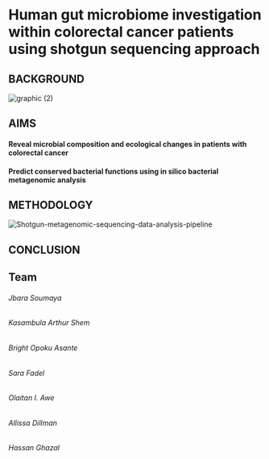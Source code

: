 # Human gut microbiome investigation within colorectal cancer patients using shotgun sequencing approach
## BACKGROUND
![graphic (2)](https://user-images.githubusercontent.com/91139902/162806070-3834181c-3bfb-47b2-8417-9e13088625de.png)

## AIMS
#### Reveal microbial composition and ecological changes in patients with colorectal cancer
#### Predict conserved bacterial functions using in silico bacterial metagenomic analysis

## METHODOLOGY
![Shotgun-metagenomic-sequencing-data-analysis-pipeline](https://user-images.githubusercontent.com/91139902/162806492-34e1cac0-a2fc-49d8-92eb-8dabbe542b6e.png)

## CONCLUSION

## Team
###### Jbara Soumaya
###### Kasambula Arthur Shem
###### Bright Opoku Asante
###### Sara Fadel
###### Olaitan I. Awe
###### Allissa Dillman
###### Hassan Ghazal



















